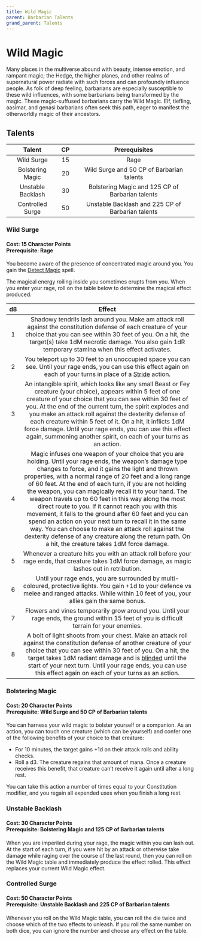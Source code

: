 ```yaml
---
title: Wild Magic
parent: Barbarian Talents
grand_parent: Talents
---
```


# Wild Magic
Many places in the multiverse abound with beauty, intense emotion, and rampant magic; the Hedge, the higher planes, and other realms of supernatural power radiate with such forces and can profoundly influence people. As folk of deep feeling, barbarians are especially susceptible to these wild influences, with some barbarians being transformed by the magic. These magic-suffused barbarians carry the Wild Magic. Elf, tiefling, aasimar, and genasi barbarians often seek this path, eager to manifest the otherworldly magic of their ancestors.

## Talents

| Talent | CP | Prerequisites |
|:------:|:--:|:-------------:|
| Wild Surge        | 15 | Rage |
| Bolstering Magic  | 20 | Wild Surge and 50 CP of Barbarian talents |
| Unstable Backlash | 30 | Bolstering Magic and 125 CP of Barbarian talents |
| Controlled Surge  | 50 | Unstable Backlash and 225 CP of Barbarian talents |

### Wild Surge
#### **Cost:** 15 Character Points<br>**Prerequisite:** Rage
You become aware of the presence of concentrated magic around you. You gain the [Detect Magic](https://stormchaserroleplaying.com/stormchaserRPG/Spells/1/Divination/#detect-magic) spell.

The magical energy roiling inside you sometimes erupts from you. When you enter your rage, roll on the table below to determine the magical effect produced.

| d8 | Effect |
|:--:|:------:|
| 1 | Shadowy tendrils lash around you. Make am attack roll against the constitution defense of each creature of your choice that you can see within 30 feet of you. On a hit, the target(s) take 1dM necrotic damage. You also gain 1dR temporary stamina when this effect activates. |
| 2 | You teleport up to 30 feet to an unoccupied space you can see. Until your rage ends, you can use this effect again on each of your turns in place of a [Stride](https://stormchaserroleplaying.com/stormchaserRPG/Combat/Moves/Stride/) action. |
| 3 | An intangible spirit, which looks like any small Beast or Fey creature (your choice), appears within 5 feet of one creature of your choice that you can see within 30 feet of you. At the end of the current turn, the spirit explodes and you make an attack roll against the dexterity defense of each creature within 5 feet of it. On a hit, it inflicts 1dM force damage. Until your rage ends, you can use this effect again, summoning another spirit, on each of your turns as an action. |
| 4 | Magic infuses one weapon of your choice that you are holding. Until your rage ends, the weapon’s damage type changes to force, and it gains the light and thrown properties, with a normal range of 20 feet and a long range of 60 feet. At the end of each turn, if you are not holding the weapon, you can magically recall it to your hand. The weapon travels up to 60 feet in this way along the most direct route to you. If it cannot reach you with this movement, it falls to the ground after 60 feet and you can spend an action on your next turn to recall it in the same way. You can choose to make an attack roll against the dexterity defense of any creature along the return path. On a hit, the creature takes 1dM force damage. |
| 5 | Whenever a creature hits you with an attack roll before your rage ends, that creature takes 1dM force damage, as magic lashes out in retribution. |
| 6 | Until your rage ends, you are surrounded by multi-coloured, protective lights. You gain +1d to your defence vs melee and ranged attacks. While within 10 feet of you, your allies gain the same bonus. |
| 7 | Flowers and vines temporarily grow around you. Until your rage ends, the ground within 15 feet of you is difficult terrain for your enemies. |
| 8 | A bolt of light shoots from your chest. Make an attack roll against the constitution defense of another creature of your choice that you can see within 30 feet of you. On a hit, the target takes 1dM radiant damage and is [blinded](https://stormchaserroleplaying.com/stormchaserRPG/Conditions/Blinded/) until the start of your next turn. Until your rage ends, you can use this effect again on each of your turns as an action. |

### Bolstering Magic
#### **Cost:** 20 Character Points<br>**Prerequisite:** Wild Surge and 50 CP of Barbarian talents
You can harness your wild magic to bolster yourself or a companion. As an action, you can touch one creature (which can be yourself) and confer one of the following benefits of your choice to that creature:
* For 10 minutes, the target gains +1d on their attack rolls and ability checks.
* Roll a d3. The creature regains that amount of mana. Once a creature receives this benefit, that creature can’t receive it again until after a long rest.

You can take this action a number of times equal to your Constitution modifier, and you regain all expended uses when you finish a long rest.

### Unstable Backlash
#### **Cost:** 30 Character Points<br>**Prerequisite:** Bolstering Magic and 125 CP of Barbarian talents
When you are imperiled during your rage, the magic within you can lash out. At the start of each turn, if you were hit by an attack or otherwise take damage while raging over the course of the last round, then you can roll on the Wild Magic table and immediately produce the effect rolled. This effect replaces your current Wild Magic effect.

### Controlled Surge
#### **Cost:** 50 Character Points<br>**Prerequisite:** Unstable Backlash and 225 CP of Barbarian talents
Whenever you roll on the Wild Magic table, you can roll the die twice and choose which of the two effects to unleash. If you roll the same number on both dice, you can ignore the number and choose any effect on the table.
